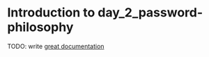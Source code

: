 # Introduction to day_2_password-philosophy

TODO: write [great documentation](http://jacobian.org/writing/what-to-write/)
